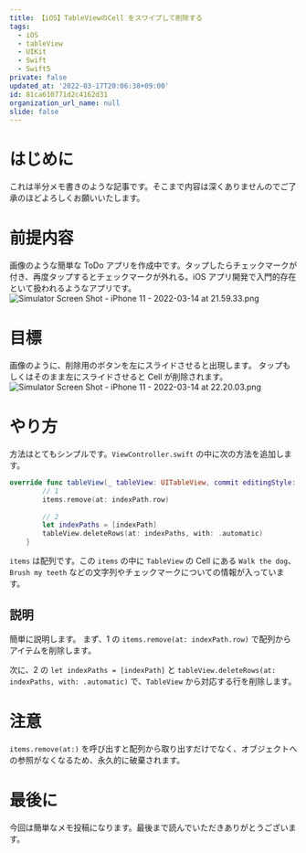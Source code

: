 ```yaml
---
title: 【iOS】TableViewのCell をスワイプして削除する
tags:
  - iOS
  - tableView
  - UIKit
  - Swift
  - Swift5
private: false
updated_at: '2022-03-17T20:06:38+09:00'
id: 81ca610771d2c4162d31
organization_url_name: null
slide: false
---
```

# はじめに
これは半分メモ書きのような記事です。そこまで内容は深くありませんのでご了承のほどよろしくお願いいたします。

# 前提内容
画像のような簡単な ToDo アプリを作成中です。タップしたらチェックマークが付き、再度タップするとチェックマークが外れる。iOS アプリ開発で入門的存在といて扱われるようなアプリです。
![Simulator Screen Shot - iPhone 11 - 2022-03-14 at 21.59.33.png](https://qiita-image-store.s3.ap-northeast-1.amazonaws.com/0/707293/ed2a8233-c749-278d-6758-b5aab3927da5.png)

# 目標
画像のように、削除用のボタンを左にスライドさせると出現します。
タップもしくはそのまま左にスライドさせると Cell が削除されます。
![Simulator Screen Shot - iPhone 11 - 2022-03-14 at 22.20.03.png](https://qiita-image-store.s3.ap-northeast-1.amazonaws.com/0/707293/1dd52103-259e-0d90-19df-3fe39cd8b5f9.png)

# やり方
方法はとてもシンプルです。``ViewController.swift`` の中に次の方法を追加します。
```swift
override func tableView(_ tableView: UITableView, commit editingStyle: UITableViewCell.EditingStyle, forRowAt indexPath: IndexPath) {
        // 1
        items.remove(at: indexPath.row)
        
        // 2
        let indexPaths = [indexPath]
        tableView.deleteRows(at: indexPaths, with: .automatic)
    }

```
`items` は配列です。この `items` の中に `TableView` の Cell にある `Walk the dog`、`Brush my teeth` などの文字列やチェックマークについての情報が入っています。

## 説明
簡単に説明します。
まず、1 の `items.remove(at: indexPath.row)` で配列からアイテムを削除します。

次に、2 の `let indexPaths = [indexPath]` と `tableView.deleteRows(at: indexPaths, with: .automatic)` で、`TableView` から対応する行を削除します。

# 注意
`items.remove(at:)` を呼び出すと配列から取り出すだけでなく、オブジェクトへの参照がなくなるため、永久的に破棄されます。

# 最後に
今回は簡単なメモ投稿になります。最後まで読んでいただきありがとうございます。
